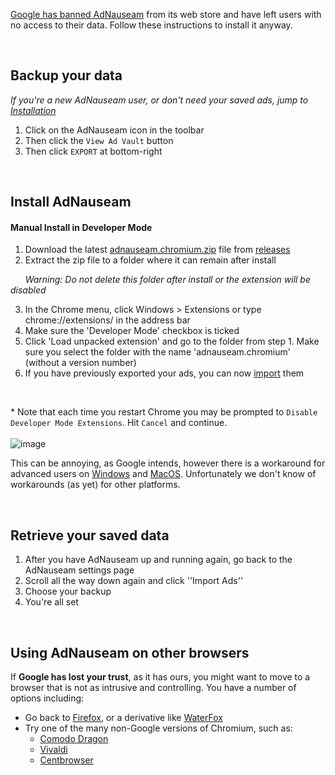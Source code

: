 [Google has banned AdNauseam](https://adnauseam.io/free-adnauseam.html) from its web store and have left users with no access to their data. Follow these instructions to install it anyway.

<br>

## Backup your data

_If you're a new AdNauseam user, or don't need your saved ads, jump to [Installation](#install-adnauseam)_

1. Click on the AdNauseam icon in the toolbar
2. Then click the ``View Ad Vault`` button
3. Then click ``EXPORT`` at bottom-right

<br>

## Install AdNauseam

#### Manual Install in Developer Mode
1. Download the latest [adnauseam.chromium.zip](https://github.com/dhowe/AdNauseam/releases/latest/download/adnauseam.chromium.zip) file from [releases](https://github.com/dhowe/AdNauseam/releases/latest) 
2. Extract the zip file to a folder where it can remain after install  

&nbsp; &nbsp; &nbsp; _Warning: Do not delete this folder after install or the extension will be disabled_

3. In the Chrome menu, click Windows > Extensions or type chrome://extensions/ in the address bar  
4. Make sure the 'Developer Mode' checkbox is ticked
5. Click 'Load unpacked extension' and go to the folder from step 1. Make sure you select the folder with the name 'adnauseam.chromium' (without a version number)
6. If you have previously exported your ads, you can now [import](#retrieve-your-saved-data) them

<br>

*&nbsp;Note that each time you restart Chrome you may be prompted to ``Disable Developer Mode Extensions``. Hit ``Cancel`` and continue.<br/>  
![image](https://cloud.githubusercontent.com/assets/27123/21674871/5041d6c6-d338-11e6-9112-9dcebb5553e6.png)

This can be annoying, as Google intends, however there is a workaround for advanced users on [Windows](https://github.com/dhowe/AdNauseam/wiki/Install-AdNauseam-in-Chrome-on-Windows) and [MacOS](https://github.com/dhowe/AdNauseam/wiki/Install-AdNauseam-in-Chrome-on-MacOS). Unfortunately we don't know of workarounds (as yet) for other platforms.

<br>

## Retrieve your saved data

1. After you have AdNauseam up and running again, go back to the AdNauseam settings page
1. Scroll all the way down again and click ''Import Ads''
1. Choose your backup
1. You're all set

<br>

## Using AdNauseam on other browsers

If __Google has lost your trust__, as it has ours, you might want to move to a browser that is not as intrusive and controlling. You have a number of options including:

* Go back to [Firefox](https://getfirefox.com), or a derivative like [WaterFox](https://www.waterfoxproject.org/)
* Try one of the many non-Google versions of Chromium, such as:
    * [Comodo Dragon](https://www.comodo.com/home/browsers-toolbars/browser.php)
    * [Vivaldi](http://www.vivaldi.com/)
    * [Centbrowser](https://www.centbrowser.com/)

<br>
